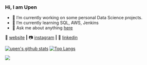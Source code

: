 ### Hi, I am Upen

- 🔭 I’m currently working on some personal Data Science projects.
- 🌱 I’m currently learning SQL, AWS, Jenkins
- 💬 Ask me about anything [here](https://github.com/upengareri/upengareri/issues)

🏡 [website][website] **|** 
📷 [instagram][instagram] **|** 
👔 [linkedin][linkedin]

[website]: https://upengareri.github.io
[instagram]: https://instagram.com/upengareri
[linkedin]: https://linkedin.com/in/upendar-gareri


[![upen's github stats](https://github-readme-stats.vercel.app/api?username=upengareri&show_icons=true&line_height=21&show_icons=true&theme=vue)](https://github.com/anuraghazra/github-readme-stats)
[![Top Langs](https://github-readme-stats.vercel.app/api/top-langs/?username=upengareri&show_icons=true&layout=compact&theme=vue)](https://github.com/anuraghazra/github-readme-stats)

![](https://komarev.com/ghpvc/?username=upengareri)

